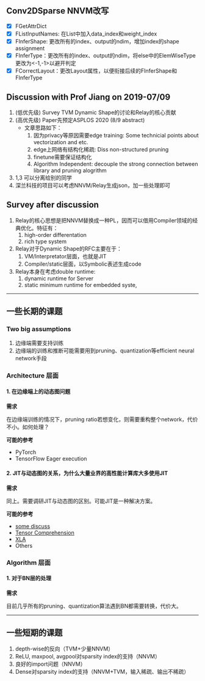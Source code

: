 ## Conv2DSparse NNVM改写
- [x] FGetAttrDict
- [x] FListInputNames: 在List中加入data_index和weight_index
- [x] FInferShape: 更改所有的index、output的ndim，增加index的shape assignment
- [x] FInferType：更改所有的index、output的ndim，将else中的ElemWiseType更改为<-1,-1>以避开判定
- [x] FCorrectLayout：更改Layout属性，以便衔接后续的FInferShape和FInferType

## Discussion with Prof Jiang on 2019-07/09
1. (低优先级) Survey TVM Dynamic Shape的讨论和Relay的核心贡献
2. (高优先级) Paper先预定ASPLOS 2020 (8/9 abstract)
    - 文章思路如下：
        1. 因为privacy等原因需要edge training: Some technicial points about vectorization and etc.
        2. edge上网络有结构化稀疏: Diss non-structured pruning
        3. finetune需要保证结构化
        4. Algorithm Independent: decouple the strong connection between library and pruning alogrithm
3. 1,3 可以分离给别的同学
4. 深兰科技的项目可以考虑NNVM/Relay生成json，加一些处理即可

## Survey after discussion
1. Relay的核心思想是把NNVM替换成一种PL，因而可以借用Compiler领域的经典优化。特征有：
    1. high-order differentation
    1. rich type system
2. Relay对于Dynamic Shape的RFC主要在于：
    1. VM/Interpretator层面，也就是JIT
    2. Compiler/static层面，以Symbolic表述生成code
3. Relay本身在考虑double runtime:
    1. dynamic runtime for Server
    2. static minimum runtime for embedded syste,


---------------------------

## 一些长期的课题
### Two big assumptions
1. 边缘端需要支持训练
2. 边缘端的训练和推断可能需要用到pruning、quantization等efficient neural network手段


### Architecture 层面
#### 1. 在边缘端上的动态图问题
__需求__

在边缘端训练的情况下，pruning ratio若想变化，则需要重构整个network，代价不小。如何处理？

__可能的参考__

- PyTorch
- TensorFlow Eager execution 


#### 2. JIT与动态图的关系，为什么大量业界的高性能计算库大多使用JIT
__需求__

同上。需要调研JIT与动态图的区别。可能JIT是一种解决方案。

__可能的参考__

- [some discuss](https://news.ycombinator.com/item?id=16434634)
- [Tensor Comprehension](https://github.com/facebookresearch/TensorComprehensions)
- [XLA](https://www.tensorflow.org/xla)
- Others



### Algorithm 层面
#### 1. 对于BN层的处理
__需求__

目前几乎所有的pruning、quantization算法遇到BN都需要转换，代价大。


------

## 一些短期的课题
1. depth-wise的反向（TVM+少量NNVM）
2. ReLU, maxpool, avgpool对sparsity index的支持（NNVM）
3. 良好的import问题（NNVM）
4. Dense对sparsity index的支持（NNVM+TVM，输入稀疏、输出不稀疏）


